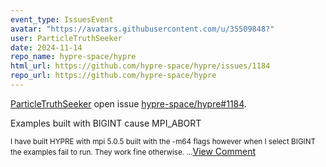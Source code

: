 ```yaml
---
event_type: IssuesEvent
avatar: "https://avatars.githubusercontent.com/u/35509848?"
user: ParticleTruthSeeker
date: 2024-11-14
repo_name: hypre-space/hypre
html_url: https://github.com/hypre-space/hypre/issues/1184
repo_url: https://github.com/hypre-space/hypre
---
```


<a href='https://github.com/ParticleTruthSeeker' target='_blank'>ParticleTruthSeeker</a> open issue <a href='https://github.com/hypre-space/hypre/issues/1184' target='_blank'>hypre-space/hypre#1184</a>.

<p>Examples built with BIGINT cause MPI_ABORT</p><small>I have built HYPRE with mpi 5.0.5 built with the -m64 flags however when I select BIGINT the examples fail to run. They work fine otherwise....</small><a href='https://github.com/hypre-space/hypre/issues/1184' target='_blank'>View Comment</a>
